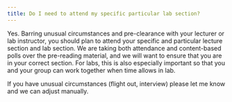 ```yaml
---
title: Do I need to attend my specific particular lab section? 
---
```


Yes. Barring unusual circumstances and pre-clearance with your
lecturer or lab instructor, you should plan to attend your specific
and particular lecture section and lab section. We are taking both
attendance and content-based polls over the pre-reading material, and
we will want to ensure that you are in your correct section. For labs,
this is also especially important so that you and your group can work
together when time allows in lab.

If you have unusual circumstances (flight out, interview) please let
me know and we can adjust manually. 
